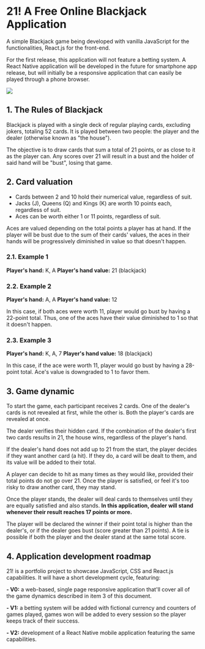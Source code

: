 # 21! A Free Online Blackjack Application

A simple Blackjack game being developed with vanilla JavaScript for the functionalities, React.js for the front-end.

For the first release, this application will not feature a betting system. A React Native application will be developed in the future for smartphone app release, but will initially be a responsive application that can easily be played through a phone browser.

![](blackjack.gif)

## 1. The Rules of Blackjack

Blackjack is played with a single deck of regular playing cards, excluding jokers, totaling 52 cards. It is played between two people: the player and the dealer (otherwise known as "the house").

The objective is to draw cards that sum a total of 21 points, or as close to it as the player can. Any scores over 21 will result in a bust and the holder of said hand will be "bust", losing that game.

## 2. Card valuation
- Cards between 2 and 10 hold their numerical value, regardless of suit.
- Jacks (J), Queens (Q) and Kings (K) are worth 10 points each, regardless of suit.
- Aces can be worth either 1 or 11 points, regardless of suit.

Aces are valued depending on the total points a player has at hand. If the player will be bust due to the sum of their cards' values, the aces in their hands will be progressively diminished in value so that doesn't happen.

### 2.1. Example 1
**Player's hand:** K, A
**Player's hand value:** 21 (blackjack)

### 2.2. Example 2
**Player's hand:** A, A
**Player's hand value:** 12

In this case, if both aces were worth 11, player would go bust by having a 22-point total. Thus, one of the aces have their value diminished to 1 so that it doesn't happen.

### 2.3. Example 3
**Player's hand:** K, A, 7
**Player's hand value:** 18 (blackjack)

In this case, if the ace were worth 11, player would go bust by having a 28-point total. Ace's value is downgraded to 1 to favor them.

## 3. Game dynamic

To start the game, each participant receives 2 cards. One of the dealer's cards is not revealed at first, while the other is. Both the player's cards are revealed at once.

The dealer verifies their hidden card. If the combination of the dealer's first two cards results in 21, the house wins, regardless of the player's hand.

If the dealer's hand does not add up to 21 from the start, the player decides if they want another card (a hit). If they do, a card will be dealt to them, and its value will be added to their total.

A player can decide to hit as many times as they would like, provided their total points do not go over 21. Once the player is satisfied, or feel it's too risky to draw another card, they may stand.

Once the player stands, the dealer will deal cards to themselves until they are equally satisfied and also stands. **In this application, dealer will stand whenever their result reaches 17 points or more.**

The player will be declared the winner if their point total is higher than the dealer's, or if the dealer goes bust (score greater than 21 points). A tie is possible if both the player and the dealer stand at the same total score.

## 4. Application development roadmap

21! is a portfolio project to showcase JavaScript, CSS and React.js capabilities. It will have a short development cycle, featuring:

**- V0:** a web-based, single page responsive application that'll cover all of the game dynamics described in item 3 of this document.

**- V1:** a betting system will be added with fictional currency and counters of games played, games won will be added to every session so the player keeps track of their success.

**- V2:** development of a React Native mobile application featuring the same capabilities.
